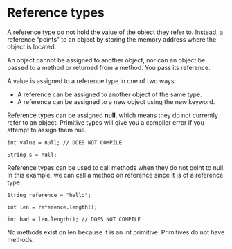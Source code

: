 # Reference types

A reference type do not hold the value of the object they refer to. Instead, a reference “points” to an object by storing the memory address where the object is located.

An object cannot be assigned to another object, nor can an object be passed to a method or returned from a method. You pass its reference.

A value is assigned to a reference type in one of two ways:

* A reference can be assigned to another object of the same type.
* A reference can be assigned to a new object using the new keyword.

Reference types can be assigned **null**, which means they do not currently refer to an object. Primitive types will give you a compiler error if you attempt to assign them null.

`int value = null; // DOES NOT COMPILE`

`String s = null;`

Reference types can be used to call methods when they do not point to null. In this example, we can call a method on reference since it is of a reference type.

`String reference = "hello";`

`int len = reference.length();`

`int bad = len.length(); // DOES NOT COMPILE`

No methods exist on len because it is an int primitive. Primitives do not have methods.
